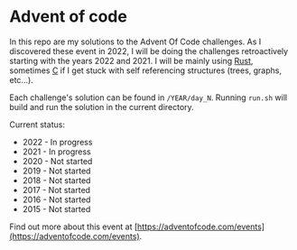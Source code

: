 # Advent of code

In this repo are my solutions to the Advent Of Code challenges. As I discovered these event in 2022, I will be doing the challenges retroactively starting with the years 2022 and 2021. I will be mainly using [Rust](https://www.rust-lang.org/), sometimes [C](https://en.wikipedia.org/wiki/C_(programming_language)) if I get stuck with self referencing structures (trees, graphs, etc...).

Each challenge's solution can be found in `/YEAR/day_N`. Running `run.sh` will build and run the solution in the current directory.

Current status:
* 2022 - In progress
* 2021 - In progress
* 2020 - Not started
* 2019 - Not started
* 2018 - Not started
* 2017 - Not started
* 2016 - Not started
* 2015 - Not started

Find out more about this event at [https://adventofcode.com/events](https://adventofcode.com/events).